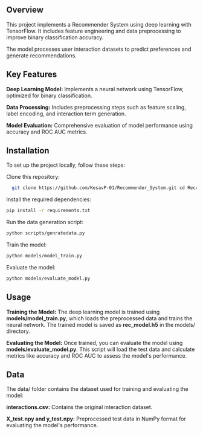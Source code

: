 
## Overview

This project implements a Recommender System using deep learning with TensorFlow. It includes feature engineering and data preprocessing to improve binary classification accuracy.

The model processes user interaction datasets to predict preferences and generate recommendations.
## Key Features

**Deep Learning Model:** Implements a neural network using TensorFlow, optimized for binary classification.

**Data Processing:** Includes preprocessing steps such as feature scaling, label encoding, and interaction term generation.

**Model Evaluation:** Comprehensive evaluation of model performance using accuracy and ROC AUC metrics.
## Installation

To set up the project locally, follow these steps:


Clone this repository:
```bash
  git clone https://github.com/KesavP-01/Recommender_System.git cd Recommender_System-main
```
Install the required dependencies:
```bash
pip install -r requirements.txt
```
Run the data generation script:
```bash
python scripts/genratedata.py
```
Train the model:
```bash
python models/model_train.py
```
Evaluate the model:
```bash
python models/evaluate_model.py
```
## Usage

**Training the Model:** The deep learning model is trained using **models/model_train.py**, which loads the preprocessed data and trains the neural network. The trained model is saved as **rec_model.h5** in the models/ directory.

**Evaluating the Model:** Once trained, you can evaluate the model using **models/evaluate_model.py**. This script will load the test data and calculate metrics like accuracy and ROC AUC to assess the model's performance.
## Data

The data/ folder contains the dataset used for training and evaluating the model:

**interactions.csv:** Contains the original interaction dataset.

**X_test.npy and y_test.npy:** Preprocessed test data in NumPy format for evaluating the model's performance.
